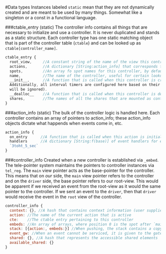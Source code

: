#Data types
Instances labeled `static` mean that they are not dynamically created and are meant to be used by many things. Somewhat like a singleton or a const in a functional language.

###ctable_entry (static)
The controller info contains all things that are necessary to initialize and use a controller. It is never duplicated and stands
as a static structure. Each controller type has one static matching object that is part of the controller table (`ctable`) and can
be looked up as `ctable[controller_name]`.

```javascript
ctable_entry {
  root_view,     //A constant string of the name of the view this controller sets as it's root view.
  actions,       //A dictionary [String:action_info] that corresponds to a dictionary of action_info object's based on the action's name.
  spots,         //An array fo spot names for this controller, by default, the 'main' spot is counted as 1 spot.
  name,          //The name of the controller, useful for certain lookup operations, this is also the ctable key
  __init__,      //A function that is called when this controller is created. Signals service connection and the controller on_entry bits.
  Additionally, all interval timers are configured here based on their unique names. Actions that are not active will not receive these events (they
  will be ignored).
  __dealloc__    //A function that is called when this controller is destroyed via parent controller switching actions in Goto. Signals services d/c
  shares,        //The names of all the shares that are mounted as context.$share_name = {}
}
```

###action_info (static)
The bulk of the controller logic is handled here. Each controller contains an array of pointers to action_info; these action_info objects
dictate what happends when events come in, etc.
```javascript
action_info {
  on_entry      //A function that is called when this action is initialized.
  handlers      //A dictionary [String:f(base)] of event handlers for events that occur. Timer events are given a unique name and stored here like
  `3toht_5_sec`
}
```

###controller_info
Created when a new controller is established via `_embed`. The tele-pointer system maintains the pointers to controller instances
via `tel_reg`.  The `main` view pointer acts as the base-pointer for the controller. This means that on *our* side, the `main` view
pointer refers to the controller and on the `driver` side, the base pointer refers to our root-view. This would be apparent if we received
an event from the root-view as it would the same pointer to the controller. If we sent an event to the `driver`, then that `driver` would
receive the event in the `root` view of the controller.

```javascript
controller_info {
  context: {}, //A hash that contains context information (user supplied)
  action: //The name of the current action that is active
  cte:    //The ctable entry pertaining to this controller
  embeds: //An array of arrays, where position 0 is the spot after `main`, each element in the array is a view controller base pointer.
  stack: [{action:, embeds:}] //When pushing, the stack contains a copy of the controller_info's action's and a reference to the embeds from the previous layer. 
  event_gw: //When an event cannot be serviced, it is given to the gateway to continue propogating
  shared: {}, //A hash that represents the accessible shared elements
  available_shared: {}
}
```
